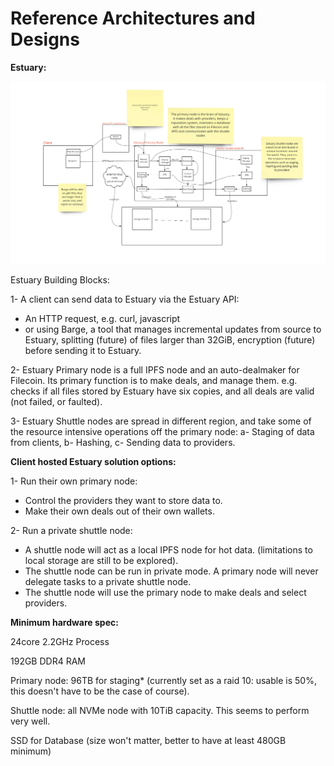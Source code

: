 # Reference Architectures and Designs

**Estuary:**

![Estuary building components.jpg](Reference%20Architectures%20and%20Designs%2048971c708b444590822f6646478aadc0/Estuary_building_components.jpg)

Estuary Building Blocks: 

1- A client can send data to Estuary via the Estuary API:

- An HTTP request, e.g. curl, javascript
- or using Barge, a tool that manages incremental updates from source to Estuary, splitting (future) of files larger than 32GiB, encryption (future) before sending it to Estuary.

2- Estuary Primary node is a full IPFS node and an auto-dealmaker for Filecoin. Its primary function is to make deals, and manage them. e.g. checks if all files stored by Estuary have six copies, and all deals are valid (not failed, or faulted).

3- Estuary Shuttle nodes are spread in different region, and take some of the resource intensive operations off the primary node: a- Staging of data from clients, b- Hashing, c- Sending data to providers. 

**Client hosted Estuary solution options:**

1- Run their own primary node:

- Control the providers they want to store data to.
- Make their own deals out of their own wallets.

2- Run a private shuttle node:

- A shuttle node will act as a local IPFS node for hot data. (limitations to local storage are still to be explored).
- The shuttle node can be run  in private mode. A primary node will never delegate tasks to a private shuttle node.
- The shuttle node will use the primary node to make deals and select providers.

**Minimum hardware spec:**

24core 2.2GHz Process

192GB DDR4 RAM

Primary node: 96TB for staging* (currently set as a raid 10: usable is 50%, this doesn't have to be the case of course).

Shuttle node: all NVMe node with 10TiB capacity. This seems to perform very well. 

SSD for Database (size won't matter, better to have at least 480GB minimum)